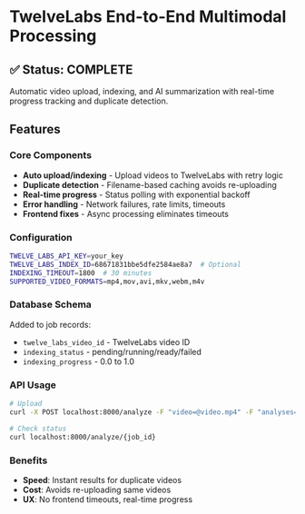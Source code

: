 # TwelveLabs End-to-End Multimodal Processing

## ✅ Status: COMPLETE

Automatic video upload, indexing, and AI summarization with real-time progress tracking and duplicate detection.

## Features

### Core Components
- **Auto upload/indexing** - Upload videos to TwelveLabs with retry logic
- **Duplicate detection** - Filename-based caching avoids re-uploading
- **Real-time progress** - Status polling with exponential backoff
- **Error handling** - Network failures, rate limits, timeouts
- **Frontend fixes** - Async processing eliminates timeouts

### Configuration
```bash
TWELVE_LABS_API_KEY=your_key
TWELVE_LABS_INDEX_ID=68671831bbe5dfe2584ae8a7  # Optional
INDEXING_TIMEOUT=1800  # 30 minutes
SUPPORTED_VIDEO_FORMATS=mp4,mov,avi,mkv,webm,m4v
```

### Database Schema
Added to job records:
- `twelve_labs_video_id` - TwelveLabs video ID
- `indexing_status` - pending/running/ready/failed
- `indexing_progress` - 0.0 to 1.0

### API Usage
```bash
# Upload
curl -X POST localhost:8000/analyze -F "video=@video.mp4" -F "analyses=multimodal"

# Check status
curl localhost:8000/analyze/{job_id}
```

### Benefits
- **Speed**: Instant results for duplicate videos
- **Cost**: Avoids re-uploading same videos
- **UX**: No frontend timeouts, real-time progress